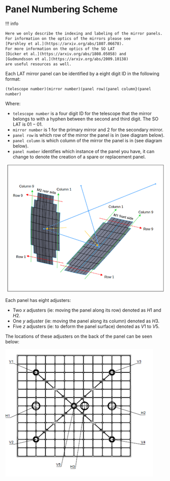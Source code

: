 # Panel Numbering Scheme 

!!! info 

    Here we only describe the indexing and labeling of the mirror panels.
    For information on the optics of the mirrors please see
    [Parshley et al.](https://arxiv.org/abs/1807.06678).
    For more information on the optics of the SO LAT 
    [Dicker et al.](https://arxiv.org/abs/1808.05058) and
    [Gudmundsson et al.](https://arxiv.org/abs/2009.10138)
    are useful resources as well.

Each LAT mirror panel can be identified by a eight digit ID in the following format:

```
(telescope number)(mirror number)(panel row)(panel column}(panel number)
```

Where:

* `telescope number` is a four digit ID for the telescope that the mirror belongs to with a hyphen between the second and third digit. The SO LAT is $01-01$.
* `mirror number` is $1$ for the primary mirror and $2$ for the secondary mirror.
* `panel row` is which row of the mirror the panel is in (see diagram below).
* `panel column` is which column of the mirror the panel is in (see diagram below).
* `panel number` identifies which instance of the panel you have, it can change to denote the creation of a spare or replacement panel.

![Diagram from Vertex showing the panel rows and columns](./imgs/panel_nums.png)

Each panel has eight adjusters:

* Two $x$ adjusters (ie: moving the panel along its row) denoted as $H1$ and $H2$.
* One $y$ adjuster (ie: moving the panel along its column) denoted as $H3$.
* Five $z$ adjusters (ie: to deform the panel surface) denoted as $V1$ to $V5$.

The locations of these adjusters on the back of the panel can be seen below:

![Diagram from Vertex showing the adjuster locations on the back of a panel](./imgs/adj_nums.png)
